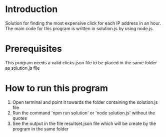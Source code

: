 # Introduction

Solution for finding the most expensive click for each IP address in an hour. The main code for this program is written in solution.js by using node.js.

# Prerequisites

This program needs a valid clicks.json file to be placed in the same folder as solution.js file

# How to run this program

1. Open terminal and point it towards the folder containing the solution.js file
1. Run the command 'npm run solution' or 'node solution.js' without the quotes
2. See the output in the file resultset.json file which will be create by the program in the same folder
